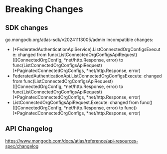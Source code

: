 # Breaking Changes

## SDK changes

go.mongodb.org/atlas-sdk/v20241113005/admin
Incompatible changes:

- (*FederatedAuthenticationApiService).ListConnectedOrgConfigsExecute: changed from func(ListConnectedOrgConfigsApiRequest) ([]ConnectedOrgConfig, *net/http.Response, error) to func(ListConnectedOrgConfigsApiRequest) (*PaginatedConnectedOrgConfigs, *net/http.Response, error)
- FederatedAuthenticationApi.ListConnectedOrgConfigsExecute: changed from func(ListConnectedOrgConfigsApiRequest) ([]ConnectedOrgConfig, *net/http.Response, error) to func(ListConnectedOrgConfigsApiRequest) (*PaginatedConnectedOrgConfigs, \*net/http.Response, error)
- ListConnectedOrgConfigsApiRequest.Execute: changed from func() ([]ConnectedOrgConfig, *net/http.Response, error) to func() (*PaginatedConnectedOrgConfigs, \*net/http.Response, error)

## API Changelog

https://www.mongodb.com/docs/atlas/reference/api-resources-spec/changelog
